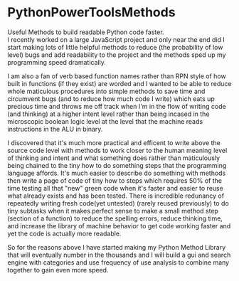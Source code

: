 # PythonPowerToolsMethods
Useful Methods to build readable Python code faster.<br>
I recently worked on a large JavaScript project and only near the end did I start
making lots of little helpful methods to reduce (the probability of low level) bugs and add readability to the project
and the methods sped up my programming speed dramatically.

I am also a fan of verb based function names rather than RPN style of how built in functions
(if they exist) are worded and I wanted to be able to reduce whole maticulous procedures into simple methods to save
time and circumvent bugs (and to reduce how much code I write) which eats up precious time and throws me off track
when I'm in the flow of writing code (and thinking) at a higher intent level rather than being incased in the microscopic boolean logic level at the level that the machine reads instructions in the ALU in binary. 

I discovered that it's much more practical and efficent to write above the source code level with methods to
work closer to the human meaning level of thinking and intent and what something does rather than maticulously
being chained to the tiny how to do something steps that the programming language affords. It's much easier
to describe do something with methods then write a page of code of tiny how to steps which requires 50% of the time
testing all that "new" green code when it's faster and easier to reuse what already exists and has been tested. There is incredible redunancy of repeatedly writing fresh code(yet untested)  (rarely reused previously) to do tiny subtasks when it makes perfect sense to make a small method step (section of a function) to reduce the spelling errors, reduce thinking time, and increase the library of machine behavior to get code working faster and yet the code is actually more readable. 


So for the reasons above I have started making my Python Method Library that will eventually
number in the thousands and I will build a gui and search engine with categories and use
frequency of use analysis to combine many together to gain even more speed.
